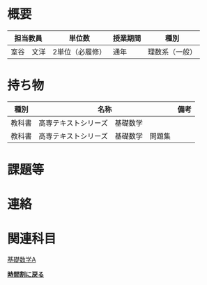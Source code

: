 # 概要
| 担当教員  | 単位数      | 授業期間 | 種別      |
|-------|----------|------|---------|
| 室谷　文洋 | 2単位（必履修） | 通年   | 理数系（一般） |
# 持ち物
| 種別  | 名称                  | 備考 |
|-----|---------------------| --- |
| 教科書 | 高専テキストシリーズ　基礎数学     |    |
| 教科書 | 高専テキストシリーズ　基礎数学　問題集 |    |
# 課題等

# 連絡

# 関連科目
[基礎数学A](basic_math_a.md)  

[**時間割に戻る**](../timetable.md)
